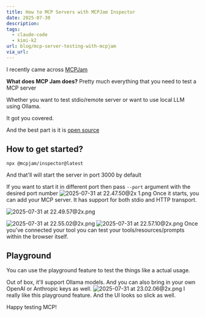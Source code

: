 ```yaml
---
title: How to MCP Servers with MCPJam Inspector
date: 2025-07-30
description: 
tags:
  - claude-code
  - kimi-k2
url: blog/mcp-server-testing-with-mcpjam
via_url:
---
```

I recently came across [MCPJam](https://www.mcpjam.com/)

**What does MCP Jam does?**
Pretty much everything that you need to test a MCP server

Whether you want to test stdio/remote server or want to use local LLM using Ollama. 

It got you covered.

And the best part is it is [open source](https://github.com/MCPJam/inspector)
## How to get started?

```shell
npx @mcpjam/inspector@latest
```

And that'll will start the server in port 3000 by default

If you want to start it in different port then pass `--port`  argument with the desired port number
![2025-07-31 at 22.47.50@2x 1.png](/images/2025-07-31-at-22.47.50-at-2x-1.png)
Once it starts, you can add your MCP server. It has support for both stdio and HTTP transport.

![2025-07-31 at 22.49.57@2x.png](/images/2025-07-31-at-22.49.57-at-2x.png)

![2025-07-31 at 22.55.02@2x.png](/images/2025-07-31-at-22.55.02-at-2x.png)
![2025-07-31 at 22.57.10@2x.png](/images/2025-07-31-at-22.57.10-at-2x.png)
Once you've connected your tool you can test your tools/resources/prompts within the browser itself.

## Playground
You can use the playground feature to test the things like a actual usage. 

Out of box, it'll support Ollama models. And you can also bring in your own OpenAI or Anthropic keys as well.
![2025-07-31 at 23.02.06@2x.png](/images/2025-07-31-at-23.02.06-at-2x.png)
I really like this playground feature. And the UI looks so slick as well.

Happy testing MCP!